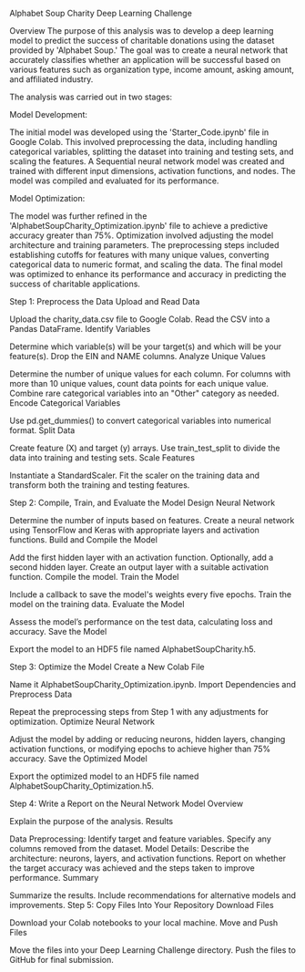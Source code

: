 Alphabet Soup Charity Deep Learning Challenge

Overview
The purpose of this analysis was to develop a deep learning model to predict the success of charitable donations using the dataset provided by 'Alphabet Soup.' The goal was to create a neural network that accurately classifies whether an application will be successful based on various features such as organization type, income amount, asking amount, and affiliated industry.

The analysis was carried out in two stages:

Model Development:

  The initial model was developed using the 'Starter_Code.ipynb' file in Google Colab. This involved preprocessing the data, including handling categorical variables, splitting the dataset into training and testing sets,   and scaling the features.
  A Sequential neural network model was created and trained with different input dimensions, activation functions, and nodes. The model was compiled and evaluated for its performance.
  
Model Optimization:

  The model was further refined in the 'AlphabetSoupCharity_Optimization.ipynb' file to achieve a predictive accuracy greater than 75%. Optimization involved adjusting the model architecture and training parameters.
  The preprocessing steps included establishing cutoffs for features with many unique values, converting categorical data to numeric format, and scaling the data. The final model was optimized to enhance its performance    and accuracy in predicting the success of charitable applications.

Step 1: Preprocess the Data
Upload and Read Data

Upload the charity_data.csv file to Google Colab.
Read the CSV into a Pandas DataFrame.
Identify Variables

Determine which variable(s) will be your target(s) and which will be your feature(s).
Drop the EIN and NAME columns.
Analyze Unique Values

Determine the number of unique values for each column.
For columns with more than 10 unique values, count data points for each unique value.
Combine rare categorical variables into an "Other" category as needed.
Encode Categorical Variables

Use pd.get_dummies() to convert categorical variables into numerical format.
Split Data

Create feature (X) and target (y) arrays.
Use train_test_split to divide the data into training and testing sets.
Scale Features

Instantiate a StandardScaler.
Fit the scaler on the training data and transform both the training and testing features.

Step 2: Compile, Train, and Evaluate the Model
Design Neural Network

Determine the number of inputs based on features.
Create a neural network using TensorFlow and Keras with appropriate layers and activation functions.
Build and Compile the Model

Add the first hidden layer with an activation function.
Optionally, add a second hidden layer.
Create an output layer with a suitable activation function.
Compile the model.
Train the Model

Include a callback to save the model's weights every five epochs.
Train the model on the training data.
Evaluate the Model

Assess the model’s performance on the test data, calculating loss and accuracy.
Save the Model

Export the model to an HDF5 file named AlphabetSoupCharity.h5.

Step 3: Optimize the Model
Create a New Colab File

Name it AlphabetSoupCharity_Optimization.ipynb.
Import Dependencies and Preprocess Data

Repeat the preprocessing steps from Step 1 with any adjustments for optimization.
Optimize Neural Network

Adjust the model by adding or reducing neurons, hidden layers, changing activation functions, or modifying epochs to achieve higher than 75% accuracy.
Save the Optimized Model

Export the optimized model to an HDF5 file named AlphabetSoupCharity_Optimization.h5.

Step 4: Write a Report on the Neural Network Model
Overview

Explain the purpose of the analysis.
Results

Data Preprocessing:
Identify target and feature variables.
Specify any columns removed from the dataset.
Model Details:
Describe the architecture: neurons, layers, and activation functions.
Report on whether the target accuracy was achieved and the steps taken to improve performance.
Summary

Summarize the results.
Include recommendations for alternative models and improvements.
Step 5: Copy Files Into Your Repository
Download Files

Download your Colab notebooks to your local machine.
Move and Push Files

Move the files into your Deep Learning Challenge directory.
Push the files to GitHub for final submission.
